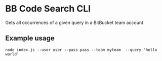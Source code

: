 # BB Code Search CLI

Gets all occurrences of a given query in a BitBucket team account

## Example usage
`node index.js --user user --pass pass --team myteam  --query 'hello world'`
